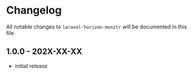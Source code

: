 # Changelog

All notable changes to `laravel-horizon-monitr` will be documented in this file.

## 1.0.0 - 202X-XX-XX

- initial release
